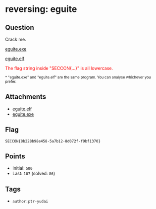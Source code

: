 # reversing: eguite
## Question
Crack me.

[eguite.exe](files)

[eguite.elf](files)

<span style="color: red">The flag string inside "SECCON{...}" is all lowercase.</span>

<small>* "eguite.exe" and "eguite.elf" are the same program. You can analyse whichever you prefer.</small>

## Attachments
- [eguite.elf](files)
- [eguite.exe](files)

## Flag
```
SECCON{8b228b98e458-5a7b12-8d072f-f9bf1370}
```

## Points
- Initial: `500`
- Last: `107` (solved: `86`)

## Tags
- `author:ptr-yudai`
    